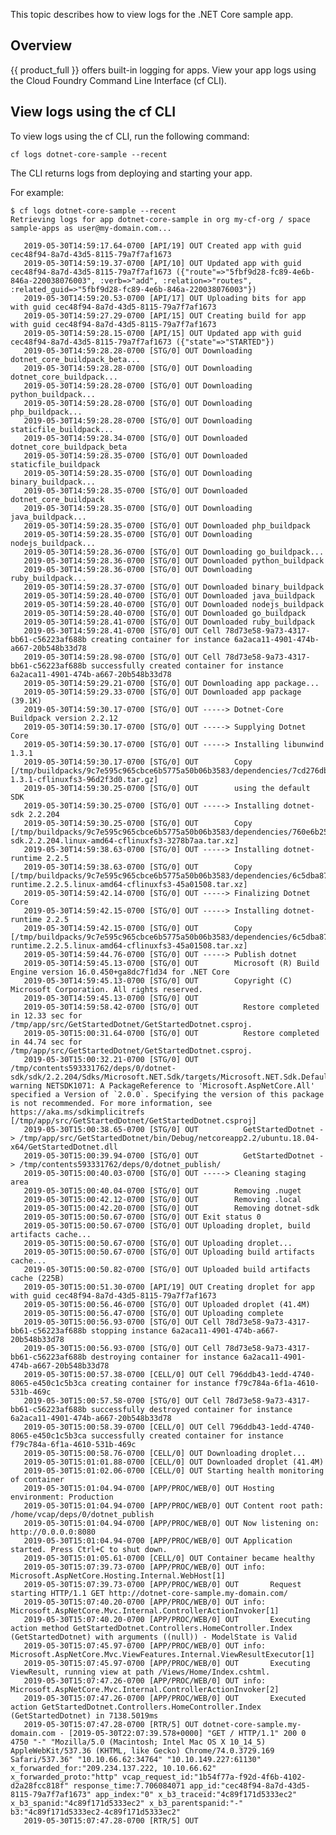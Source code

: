This topic describes how to view logs for the .NET Core sample app.

## Overview

{{ product_full }} offers built-in logging for apps. View your app logs
using the Cloud Foundry Command Line Interface (cf CLI).

## View logs using the cf CLI

To view logs using the cf CLI, run the following command:

``` shell
cf logs dotnet-core-sample --recent
```

The CLI returns logs from deploying and starting your app.

For example:

    $ cf logs dotnet-core-sample --recent
    Retrieving logs for app dotnet-core-sample in org my-cf-org / space sample-apps as user@my-domain.com...

       2019-05-30T14:59:17.64-0700 [API/19] OUT Created app with guid cec48f94-8a7d-43d5-8115-79a7f7af1673
       2019-05-30T14:59:19.37-0700 [API/10] OUT Updated app with guid cec48f94-8a7d-43d5-8115-79a7f7af1673 ({"route"=>"5fbf9d28-fc89-4e6b-846a-220038076003", :verb=>"add", :relation=>"routes", :related_guid=>"5fbf9d28-fc89-4e6b-846a-220038076003"})
       2019-05-30T14:59:20.53-0700 [API/17] OUT Uploading bits for app with guid cec48f94-8a7d-43d5-8115-79a7f7af1673
       2019-05-30T14:59:27.29-0700 [API/15] OUT Creating build for app with guid cec48f94-8a7d-43d5-8115-79a7f7af1673
       2019-05-30T14:59:28.15-0700 [API/15] OUT Updated app with guid cec48f94-8a7d-43d5-8115-79a7f7af1673 ({"state"=>"STARTED"})
       2019-05-30T14:59:28.28-0700 [STG/0] OUT Downloading dotnet_core_buildpack_beta...
       2019-05-30T14:59:28.28-0700 [STG/0] OUT Downloading dotnet_core_buildpack...
       2019-05-30T14:59:28.28-0700 [STG/0] OUT Downloading python_buildpack...
       2019-05-30T14:59:28.28-0700 [STG/0] OUT Downloading php_buildpack...
       2019-05-30T14:59:28.28-0700 [STG/0] OUT Downloading staticfile_buildpack...
       2019-05-30T14:59:28.34-0700 [STG/0] OUT Downloaded dotnet_core_buildpack_beta
       2019-05-30T14:59:28.35-0700 [STG/0] OUT Downloaded staticfile_buildpack
       2019-05-30T14:59:28.35-0700 [STG/0] OUT Downloading binary_buildpack...
       2019-05-30T14:59:28.35-0700 [STG/0] OUT Downloaded dotnet_core_buildpack
       2019-05-30T14:59:28.35-0700 [STG/0] OUT Downloading java_buildpack...
       2019-05-30T14:59:28.35-0700 [STG/0] OUT Downloaded php_buildpack
       2019-05-30T14:59:28.35-0700 [STG/0] OUT Downloading nodejs_buildpack...
       2019-05-30T14:59:28.36-0700 [STG/0] OUT Downloading go_buildpack...
       2019-05-30T14:59:28.36-0700 [STG/0] OUT Downloaded python_buildpack
       2019-05-30T14:59:28.36-0700 [STG/0] OUT Downloading ruby_buildpack...
       2019-05-30T14:59:28.37-0700 [STG/0] OUT Downloaded binary_buildpack
       2019-05-30T14:59:28.40-0700 [STG/0] OUT Downloaded java_buildpack
       2019-05-30T14:59:28.40-0700 [STG/0] OUT Downloaded nodejs_buildpack
       2019-05-30T14:59:28.40-0700 [STG/0] OUT Downloaded go_buildpack
       2019-05-30T14:59:28.41-0700 [STG/0] OUT Downloaded ruby_buildpack
       2019-05-30T14:59:28.41-0700 [STG/0] OUT Cell 78d73e58-9a73-4317-bb61-c56223af688b creating container for instance 6a2aca11-4901-474b-a667-20b548b33d78
       2019-05-30T14:59:28.98-0700 [STG/0] OUT Cell 78d73e58-9a73-4317-bb61-c56223af688b successfully created container for instance 6a2aca11-4901-474b-a667-20b548b33d78
       2019-05-30T14:59:29.21-0700 [STG/0] OUT Downloading app package...
       2019-05-30T14:59:29.33-0700 [STG/0] OUT Downloaded app package (39.1K)
       2019-05-30T14:59:30.17-0700 [STG/0] OUT -----> Dotnet-Core Buildpack version 2.2.12
       2019-05-30T14:59:30.17-0700 [STG/0] OUT -----> Supplying Dotnet Core
       2019-05-30T14:59:30.17-0700 [STG/0] OUT -----> Installing libunwind 1.3.1
       2019-05-30T14:59:30.17-0700 [STG/0] OUT        Copy [/tmp/buildpacks/9c7e595c965cbce6b5775a50b06b3583/dependencies/7cd276dbdcda7e2158dde0f8b48d611f/libunwind-1.3.1-cflinuxfs3-96d2f3d0.tar.gz]
       2019-05-30T14:59:30.25-0700 [STG/0] OUT        using the default SDK
       2019-05-30T14:59:30.25-0700 [STG/0] OUT -----> Installing dotnet-sdk 2.2.204
       2019-05-30T14:59:30.25-0700 [STG/0] OUT        Copy [/tmp/buildpacks/9c7e595c965cbce6b5775a50b06b3583/dependencies/760e6b25c4daac0a09936b87bdfe2082/dotnet-sdk.2.2.204.linux-amd64-cflinuxfs3-3278b7aa.tar.xz]
       2019-05-30T14:59:38.63-0700 [STG/0] OUT -----> Installing dotnet-runtime 2.2.5
       2019-05-30T14:59:38.63-0700 [STG/0] OUT        Copy [/tmp/buildpacks/9c7e595c965cbce6b5775a50b06b3583/dependencies/6c5dba8799428964421de770da9b5df3/dotnet-runtime.2.2.5.linux-amd64-cflinuxfs3-45a01508.tar.xz]
       2019-05-30T14:59:42.14-0700 [STG/0] OUT -----> Finalizing Dotnet Core
       2019-05-30T14:59:42.15-0700 [STG/0] OUT -----> Installing dotnet-runtime 2.2.5
       2019-05-30T14:59:42.15-0700 [STG/0] OUT        Copy [/tmp/buildpacks/9c7e595c965cbce6b5775a50b06b3583/dependencies/6c5dba8799428964421de770da9b5df3/dotnet-runtime.2.2.5.linux-amd64-cflinuxfs3-45a01508.tar.xz]
       2019-05-30T14:59:44.76-0700 [STG/0] OUT -----> Publish dotnet
       2019-05-30T14:59:45.13-0700 [STG/0] OUT        Microsoft (R) Build Engine version 16.0.450+ga8dc7f1d34 for .NET Core
       2019-05-30T14:59:45.13-0700 [STG/0] OUT        Copyright (C) Microsoft Corporation. All rights reserved.
       2019-05-30T14:59:45.13-0700 [STG/0] OUT
       2019-05-30T14:59:58.42-0700 [STG/0] OUT          Restore completed in 12.33 sec for /tmp/app/src/GetStartedDotnet/GetStartedDotnet.csproj.
       2019-05-30T15:00:31.64-0700 [STG/0] OUT          Restore completed in 44.74 sec for /tmp/app/src/GetStartedDotnet/GetStartedDotnet.csproj.
       2019-05-30T15:00:32.21-0700 [STG/0] OUT        /tmp/contents593331762/deps/0/dotnet-sdk/sdk/2.2.204/Sdks/Microsoft.NET.Sdk/targets/Microsoft.NET.Sdk.DefaultItems.targets(153,5): warning NETSDK1071: A PackageReference to 'Microsoft.AspNetCore.All' specified a Version of `2.0.0`. Specifying the version of this package is not recommended. For more information, see https://aka.ms/sdkimplicitrefs [/tmp/app/src/GetStartedDotnet/GetStartedDotnet.csproj]
       2019-05-30T15:00:38.65-0700 [STG/0] OUT          GetStartedDotnet -> /tmp/app/src/GetStartedDotnet/bin/Debug/netcoreapp2.2/ubuntu.18.04-x64/GetStartedDotnet.dll
       2019-05-30T15:00:39.94-0700 [STG/0] OUT          GetStartedDotnet -> /tmp/contents593331762/deps/0/dotnet_publish/
       2019-05-30T15:00:40.03-0700 [STG/0] OUT -----> Cleaning staging area
       2019-05-30T15:00:40.04-0700 [STG/0] OUT        Removing .nuget
       2019-05-30T15:00:42.12-0700 [STG/0] OUT        Removing .local
       2019-05-30T15:00:42.20-0700 [STG/0] OUT        Removing dotnet-sdk
       2019-05-30T15:00:50.67-0700 [STG/0] OUT Exit status 0
       2019-05-30T15:00:50.67-0700 [STG/0] OUT Uploading droplet, build artifacts cache...
       2019-05-30T15:00:50.67-0700 [STG/0] OUT Uploading droplet...
       2019-05-30T15:00:50.67-0700 [STG/0] OUT Uploading build artifacts cache...
       2019-05-30T15:00:50.82-0700 [STG/0] OUT Uploaded build artifacts cache (225B)
       2019-05-30T15:00:51.30-0700 [API/19] OUT Creating droplet for app with guid cec48f94-8a7d-43d5-8115-79a7f7af1673
       2019-05-30T15:00:56.46-0700 [STG/0] OUT Uploaded droplet (41.4M)
       2019-05-30T15:00:56.47-0700 [STG/0] OUT Uploading complete
       2019-05-30T15:00:56.93-0700 [STG/0] OUT Cell 78d73e58-9a73-4317-bb61-c56223af688b stopping instance 6a2aca11-4901-474b-a667-20b548b33d78
       2019-05-30T15:00:56.93-0700 [STG/0] OUT Cell 78d73e58-9a73-4317-bb61-c56223af688b destroying container for instance 6a2aca11-4901-474b-a667-20b548b33d78
       2019-05-30T15:00:57.38-0700 [CELL/0] OUT Cell 796ddb43-1edd-4740-8065-e450c1c5b3ca creating container for instance f79c784a-6f1a-4610-531b-469c
       2019-05-30T15:00:57.58-0700 [STG/0] OUT Cell 78d73e58-9a73-4317-bb61-c56223af688b successfully destroyed container for instance 6a2aca11-4901-474b-a667-20b548b33d78
       2019-05-30T15:00:58.39-0700 [CELL/0] OUT Cell 796ddb43-1edd-4740-8065-e450c1c5b3ca successfully created container for instance f79c784a-6f1a-4610-531b-469c
       2019-05-30T15:00:58.76-0700 [CELL/0] OUT Downloading droplet...
       2019-05-30T15:01:01.88-0700 [CELL/0] OUT Downloaded droplet (41.4M)
       2019-05-30T15:01:02.06-0700 [CELL/0] OUT Starting health monitoring of container
       2019-05-30T15:01:04.94-0700 [APP/PROC/WEB/0] OUT Hosting environment: Production
       2019-05-30T15:01:04.94-0700 [APP/PROC/WEB/0] OUT Content root path: /home/vcap/deps/0/dotnet_publish
       2019-05-30T15:01:04.94-0700 [APP/PROC/WEB/0] OUT Now listening on: http://0.0.0.0:8080
       2019-05-30T15:01:04.94-0700 [APP/PROC/WEB/0] OUT Application started. Press Ctrl+C to shut down.
       2019-05-30T15:01:05.61-0700 [CELL/0] OUT Container became healthy
       2019-05-30T15:07:39.73-0700 [APP/PROC/WEB/0] OUT info: Microsoft.AspNetCore.Hosting.Internal.WebHost[1]
       2019-05-30T15:07:39.73-0700 [APP/PROC/WEB/0] OUT       Request starting HTTP/1.1 GET http://dotnet-core-sample.my-domain.com/
       2019-05-30T15:07:40.20-0700 [APP/PROC/WEB/0] OUT info: Microsoft.AspNetCore.Mvc.Internal.ControllerActionInvoker[1]
       2019-05-30T15:07:40.20-0700 [APP/PROC/WEB/0] OUT       Executing action method GetStartedDotnet.Controllers.HomeController.Index (GetStartedDotnet) with arguments ((null)) - ModelState is Valid
       2019-05-30T15:07:45.97-0700 [APP/PROC/WEB/0] OUT info: Microsoft.AspNetCore.Mvc.ViewFeatures.Internal.ViewResultExecutor[1]
       2019-05-30T15:07:45.97-0700 [APP/PROC/WEB/0] OUT       Executing ViewResult, running view at path /Views/Home/Index.cshtml.
       2019-05-30T15:07:47.26-0700 [APP/PROC/WEB/0] OUT info: Microsoft.AspNetCore.Mvc.Internal.ControllerActionInvoker[2]
       2019-05-30T15:07:47.26-0700 [APP/PROC/WEB/0] OUT       Executed action GetStartedDotnet.Controllers.HomeController.Index (GetStartedDotnet) in 7138.5019ms
       2019-05-30T15:07:47.28-0700 [RTR/5] OUT dotnet-core-sample.my-domain.com - [2019-05-30T22:07:39.578+0000] "GET / HTTP/1.1" 200 0 4750 "-" "Mozilla/5.0 (Macintosh; Intel Mac OS X 10_14_5) AppleWebKit/537.36 (KHTML, like Gecko) Chrome/74.0.3729.169 Safari/537.36" "10.10.66.62:34764" "10.10.149.227:61130" x_forwarded_for:"209.234.137.222, 10.10.66.62" x_forwarded_proto:"http" vcap_request_id:"1b54f77a-f92d-4f6b-4102-d2a28fcc818f" response_time:7.706084071 app_id:"cec48f94-8a7d-43d5-8115-79a7f7af1673" app_index:"0" x_b3_traceid:"4c89f171d5333ec2" x_b3_spanid:"4c89f171d5333ec2" x_b3_parentspanid:"-" b3:"4c89f171d5333ec2-4c89f171d5333ec2"
       2019-05-30T15:07:47.28-0700 [RTR/5] OUT
